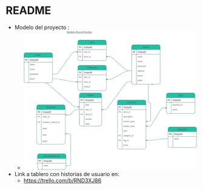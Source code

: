 # README

* Modelo del proyecto :
    * ![Alt text](proyectobuscatiendas.jpg?raw=true "Modelo")
* Link a tablero con historias de usuario en:
    * https://trello.com/b/RND3XJ86

